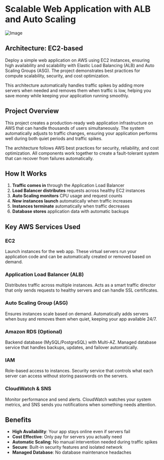 # Scalable Web Application with ALB and Auto Scaling
![Image](https://github.com/user-attachments/assets/c1d2bdad-b5f4-4e2b-987a-bde8b64b8ac7)

## Architecture: EC2-based

Deploy a simple web application on AWS using EC2 instances, ensuring high availability and scalability with Elastic Load Balancing (ALB) and Auto Scaling Groups (ASG). The project demonstrates best practices for compute scalability, security, and cost optimization.

This architecture automatically handles traffic spikes by adding more servers when needed and removes them when traffic is low, helping you save money while keeping your application running smoothly.

## Project Overview

This project creates a production-ready web application infrastructure on AWS that can handle thousands of users simultaneously. The system automatically adjusts to traffic changes, ensuring your application performs well during both quiet periods and traffic spikes.

The architecture follows AWS best practices for security, reliability, and cost optimization. All components work together to create a fault-tolerant system that can recover from failures automatically.

## How It Works

1. **Traffic comes in** through the Application Load Balancer
2. **Load Balancer distributes** requests across healthy EC2 instances
3. **Auto Scaling monitors** CPU usage and request counts
4. **New instances launch** automatically when traffic increases
5. **Instances terminate** automatically when traffic decreases
6. **Database stores** application data with automatic backups

## Key AWS Services Used
### EC2
Launch instances for the web app. These virtual servers run your application code and can be automatically created or removed based on demand.

### Application Load Balancer (ALB)
Distributes traffic across multiple instances. Acts as a smart traffic director that only sends requests to healthy servers and can handle SSL certificates.

### Auto Scaling Group (ASG)
Ensures instances scale based on demand. Automatically adds servers when busy and removes them when quiet, keeping your app available 24/7.

### Amazon RDS (Optional)
Backend database (MySQL/PostgreSQL) with Multi-AZ. Managed database service that handles backups, updates, and failover automatically.

### IAM
Role-based access to instances. Security service that controls what each server can access without storing passwords on the servers.

### CloudWatch & SNS
Monitor performance and send alerts. CloudWatch watches your system metrics, and SNS sends you notifications when something needs attention.

## Benefits

- **High Availability**: Your app stays online even if servers fail
- **Cost Effective**: Only pay for servers you actually need
- **Automatic Scaling**: No manual intervention needed during traffic spikes  
- **Secure**: Built-in security features and isolated network
- **Managed Database**: No database maintenance headaches
